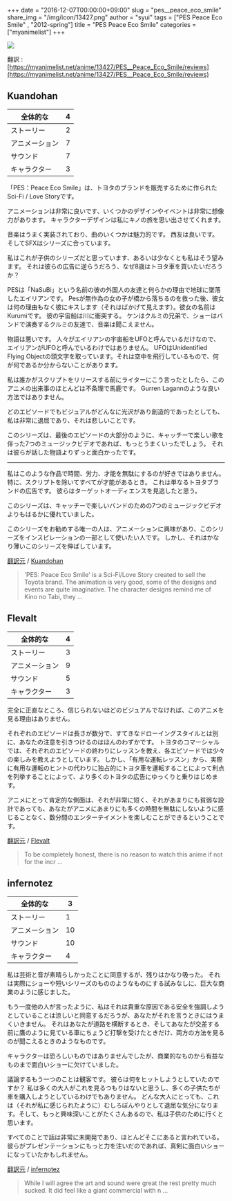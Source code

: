 +++
date = "2016-12-07T00:00:00+09:00"
slug = "pes__peace_eco_smile"
share_img = "/img/icon/13427.png"
author = "syui"
tags = ["PES Peace Eco Smile" , "2012-spring"]
title = "PES Peace Eco Smile"
categories = ["myanimelist"]
+++

![](https://myanimelist.cdn-dena.com/images/anime/6/39245.jpg)


<!--more-->

翻訳 : [https://myanimelist.net/anime/13427/PES__Peace_Eco_Smile/reviews](https://myanimelist.net/anime/13427/PES__Peace_Eco_Smile/reviews)


## Kuandohan



全体的な|  4
--- | ---
ストーリー|  2
アニメーション|  7
サウンド|  7
キャラクター|  3

「PES：Peace Eco Smile」は、トヨタのブランドを販売するために作られたSci-Fi / Love Storyです。

アニメーションは非常に良いです、いくつかのデザインやイベントは非常に想像力があります。
キャラクターデザインは私にキノの旅を思い出させてくれます。

音楽はうまく実装されており、曲のいくつかは魅力的です。
西友は良いです。 そしてSFXはシリーズに合っています。

私はこれが子供のシリーズだと思っています、あるいは少なくとも私はそう望みます。 それは彼らの広告に逆らうだろう、なぜ8歳はトヨタ車を買いたいだろうか？

PESは「NaSuBi」という名前の彼の外国人の友達と何らかの理由で地球に墜落したエイリアンです。
Pesが無作為の女の子が橋から落ちるのを救った後、彼女は何の理由もなく彼にキスします（それはばかげて見えます）。彼女の名前はKurumiです。
彼の宇宙船は川に衝突する。
ケンはクルミの兄弟で、ショーはバンドで演奏するクルミの友達で、音楽は聞こえません。

物語は悪いです。
人々がエイリアンの宇宙船をUFOと呼んでいるだけなので、エイリアンがUFOと呼んでいるわけではありません。  UFOはUnidentified Flying Objectの頭文字を取っています。それは空中を飛行しているもので、何が何であるか分からないことがあります。

私は誰かがスクリプトをリリースする前にライターにこう言ったとしたら、このアニメの出来事のほとんどは不条理で馬鹿です。  Gurren Lagannのような良い方法ではありません。

どのエピソードでもビジュアルがどんなに光沢があり創造的であったとしても、私は非常に退屈であり、それは悲しいことです。

このシリーズは、最後のエピソードの大部分のように、キャッチーで楽しい歌を伴った7つのミュージックビデオであれば、もっとうまくいったでしょう。 それは彼らが話した物語よりずっと面白かったです。

---

私はこのような作品で時間、労力、才能を無駄にするのが好きではありません。 特に、スクリプトを除いてすべてが才能があるとき。
これは単なるトヨタブランドの広告です。 彼らはターゲットオーディエンスを見逃したと思う。

このシリーズは、キャッチーで楽しいバンドのための7つのミュージックビデオよりもはるかに優れていました。

このシリーズをお勧めする唯一の人は、アニメーションに興味があり、このシリーズをインスピレーションの一部として使いたい人です。 しかし、それはかなり薄いこのシリーズを伸ばしています。

[翻訳元](https://myanimelist.net/reviews.php?id=87705) / [Kuandohan](https://myanimelist.net/profile/Kuandohan/reviews)


> 'PES: Peace Eco Smile' is a Sci-Fi/Love Story created to sell the Toyota brand.    The animation is very good, some of the designs and events are quite imaginative.  The character designs remind me of Kino no Tabi, they  ...

## Flevalt



全体的な|  4
--- | ---
ストーリー|  3
アニメーション|  9
サウンド|  5
キャラクター|  3

完全に正直なところ、信じられないほどのビジュアルでなければ、このアニメを見る理由はありません。

それぞれのエピソードは長さが数分で、すてきなドローイングスタイルとは別に、あなたの注意を引きつけるのはほんのわずかです。 トヨタのコマーシャルでは、それぞれのエピソードの終わりにレッスンを教え、各エピソードでは少々の楽しみを教えようとしています。 しかし、「有用な運転レッスン」から、実際に有用な運転のヒントの代わりに独占的にトヨタ車を運転することによって利点を列挙することによって、より多くのトヨタの広告にゆっくりと乗りはじめます。

アニメにとって肯定的な側面は、それが非常に短く、それがあまりにも貧弱な設計であっても、あなたがアニメにあまりにも多くの時間を無駄にしないように感じることなく、数分間のエンターテイメントを楽しむことができるということです。

[翻訳元](https://myanimelist.net/reviews.php?id=70285) / [Flevalt](https://myanimelist.net/profile/Flevalt/reviews)


> To be completely honest, there is no reason to watch this anime if not for the incr ...

## infernotez



全体的な|  3
--- | ---
ストーリー|  1
アニメーション|  10
サウンド|  10
キャラクター|  4

私は芸術と音が素晴らしかったことに同意するが、残りはかなり吸った。 それは実際にショーや短いシリーズのもののようなものにする試みなしに、巨大な商業のように感じました。

もう一度他の人が言ったように、私はそれは貴重な原因である安全を強調しようとしていることは涼しいと同意するだろうが、あなたがそれを言うときにはうまくいきません。 それはあなたが道路を横断するとき、そしてあなたが交差する前に鷹のように見ている車にちょうど打撃を受けたときだけ、両方の方法を見るのが聞こえるときのようなものです。

キャラクターは恐ろしいものではありませんでしたが、商業的なものから有益なものまで面白いショーに欠けていました。

議論するもう一つのことは観客です。 彼らは何をヒットしようとしていたのですか？ 私は多くの大人がこれを見るつもりはないと思うし、多くの子供たちが車を購入しようとしているわけでもありません。 どんな大人にとっても、これは（それが私に感じられたように）むしろぼんやりとして退屈な気分になります。そして、もっと興味深いことがたくさんあるので、私は子供のために行くと思います。

すべてのことで話は非常に未開発であり、ほとんどそこにあると言われている。 彼らがプレゼンテーションにもっと力を注いだのであれば、真剣に面白いショーになっていたかもしれません。

[翻訳元](https://myanimelist.net/reviews.php?id=73669) / [infernotez](https://myanimelist.net/profile/infernotez/reviews)


> While I will agree the art and sound were great the rest pretty much sucked. It did feel like a giant commercial with n ...
